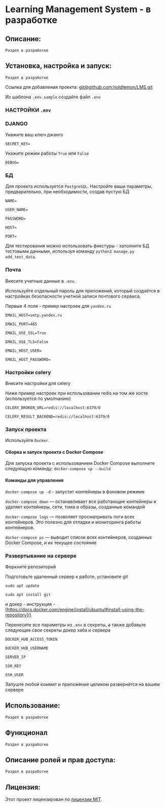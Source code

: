 # Learning Management System - в разработке

## Описание:

`Раздел в разработке`

## Установка, настройка и запуск:

`Раздел в разработке`

Ссылка для добавления проекта:
[git@github.com:holdlemon/LMS.git]()

Из шаблона `.env.sample` создайте файл `.env`

### НАСТРОЙКИ `.env`
### DJANGO

Укажите ваш ключ джанго

`SECRET_KEY=`

Укажите режим работы `True` или `False`

`DEBUG=`

### БД

Для проекта используется `PostgreSQL`. Настройте ваши параметры, предварительно, при необходимости, создав пустую БД

`NAME=`

`USER_NAME=`

`PASSWORD=`

`HOST=`

`PORT=`

Для тестирования можно использовать фикстуры - заполните БД тестовыми данными, используя команду `python3 manage.py add_test_data`.

### Почта

Внесите учетные данные в `.env`.

Используйте отдельный пароль для приложений, который создаётся в настройках безопасности учетной записи почтового сервиса.

Первые 4 поля - пример настроек для `yandex.ru`

`EMAIL_HOST=smtp.yandex.ru`

`EMAIL_PORT=465`

`EMAIL_USE_SSL=True`

`EMAIL_USE_TLS=False`

`EMAIL_HOST_USER=`

`EMAIL_HOST_PASSWORD=`


### Настройки celery

Внесите настройки для celery

Ниже пример настроек при использовании redis на том же хосте (используется по умолчанию)

`CELERY_BROKER_URL=redis://localhost:6379/0`

`CELERY_RESULT_BACKEND=redis://localhost:6379/0`

### Запуск проекта

Используйте `Docker`.

#### Сборка и запуск проекта с Docker Compose
Для запуска проекта с использованием Docker Compose выполните следующую команду:
`docker-compose up --build`

#### Команды для управления

`docker-compose up -d` - запустит контейнеры в фоновом режиме

`docker-compose down` — останавливает все работающие контейнеры и удаляет контейнеры, сети, тома и образы, созданные командой

`docker-compose logs` — позволяет просматривать логи всех контейнеров. Это полезно для отладки и мониторинга работы контейнеров.

`docker-compose ps` — выводит список всех контейнеров, созданных Docker Compose, и их текущее состояние

### Развертывание на сервере

Форкните репозиторий

Подготовьте удаленный сервер к работе, установите git 

`sudo apt update` 

`sudo apt install git`

и докер - инструкция - [https://docs.docker.com/engine/install/ubuntu/#install-using-the-repository]()

Перенесите все параметры из `.env` в секреты, а также добавьте следующие свои секреты докер хаба и сервера

`DOCKER_HUB_ACCESS_TOKEN`

`DOCKER_HUB_USERNAME`

`SERVER_IP`

`SSH_KEY`

`SSH_USER`

Запуште любой коммит и приложение целиком развернётся на вашем сервере

## Использование:

`Раздел в разработке`

## Функционал

`Раздел в разработке`

## Описание ролей и прав доступа:

`Раздел в разработке`

## Лицензия:

Этот проект лицензирован по [лицензии MIT](LICENSE).